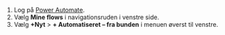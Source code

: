 1. Log på [Power Automate](https://flow.microsoft.com).
1. Vælg **Mine flows** i navigationsruden i venstre side.
1. Vælg **+Nyt** > **+ Automatiseret – fra bunden** i menuen øverst til venstre.